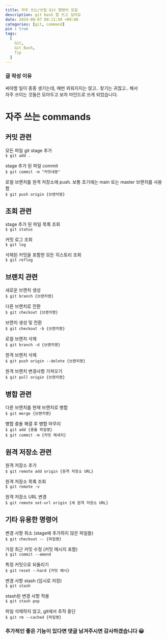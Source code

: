 ```yaml
---
title: 자주 쓰는/쓰일 Git 명령어 모음
description: git bash 잘 쓰고 싶어요
date: 2024-08-07 00:11:50 +09:00
categories: [git, command]
pin : true
tags:
  [
    Git,
    Git Bash,
    Tip
  ]
---
```


### 글 작성 이유
써야할 일이 종종 생기는데, 매번 외워지지는 않고.. 찾기는 귀찮고.. 해서 <br>
자주 쓰이는 것들은 모아두고 보자 마인드로 쓰게 되었습니다. <br>

# 자주 쓰는 commands


## 커밋 관련

모든 파일 git stage 추가 <br>
`$ git add .`<br>

stage 추가 된 파일 commit<br>
`$ git commit -m "커밋내용"`<br>

로컬 브랜치를 원격 저장소에 push. 보통 초기에는 main 또는 master 브랜치를 사용함<br>
`$ git push origin {브랜치명}`<br>

## 조회 관련<br>
stage 추가 된 파일 목록 조회<br>
`$ git status`<br>

커밋 로그 조회<br>
`$ git log`<br>

삭제된 커밋을 포함한 모든 히스토리 조회<br>
`$ git reflog`<br>

## 브랜치 관련

새로운 브랜치 생성<br>
`$ git branch {브랜치명}`<br>


다른 브랜치로 전환<br>
`$ git checkout {브랜치명}`<br>


브랜치 생성 및 전환<br>
`$ git checkout -b {브랜치명}`<br>

로컬 브랜치 삭제<br>
`$ git branch -d {브랜치명}`<br>

원격 브랜치 삭제<br>
`$ git push origin --delete {브랜치명}`<br>

원격 브랜치 변경사항 가져오기 <br>
`$ git pull origin {브랜치명}`

## 병합 관련

다른 브랜치를 현재 브랜치로 병합<br>
`$ git merge {브랜치명}`<br>


병합 충돌 해결 후 병합 마무리<br>
`$ git add {충돌 파일명}`<br>
`$ git commit -m {커밋 메세지}`<br>


## 원격 저장소 관련

원격 저장소 추가<br>
`$ git remote add origin {원격 저장소 URL}`<br>


원격 저장소 목록 조회<br>
`$ git remote -v`<br>


원격 저장소 URL 변경<br>
`$ git remote set-url origin {새 원격 저장소 URL}`<br>


## 기타 유용한 명령어

변경 사항 취소 (stage에 추가하지 않은 파일들)<br>
`$ git checkout -- {파일명}`<br>


가장 최근 커밋 수정 (커밋 메시지 포함)<br>
`$ git commit --amend`<br>


특정 커밋으로 되돌리기<br>
`$ git reset --hard {커밋 해시}`<br>


변경 사항 stash (임시로 저장)<br>
`$ git stash`<br>


stash된 변경 사항 적용<br>
`$ git stash pop`<br>

파일 삭제하지 않고, git에서 추적 중단<br>
`$ git rm --cached {파일명}`<br>

### 추가적인 좋은 기능이 있다면 댓글 남겨주시면 감사하겠습니다 😀


